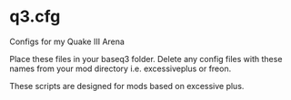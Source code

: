 # q3.cfg
Configs for my Quake III Arena

Place these files in your baseq3 folder. Delete any config files with these names from your mod directory i.e. excessiveplus or freon.

These scripts are designed for mods based on excessive plus.
